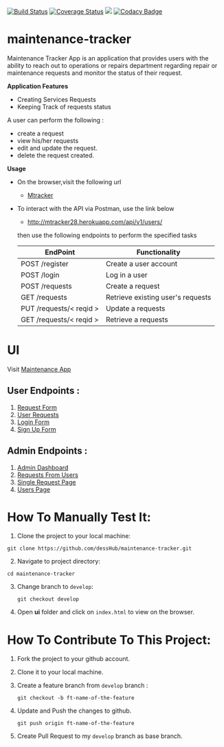 
[![Build Status](https://travis-ci.org/dessHub/maintenance-tracker.svg?branch=api)](https://travis-ci.org/dessHub/maintenance-tracker) [![Coverage Status](https://coveralls.io/repos/github/dessHub/maintenance-tracker/badge.svg?branch=develop)](https://coveralls.io/github/dessHub/maintenance-tracker?branch=develop) <a href="https://codeclimate.com/github/dessHub/maintenance-tracker/maintainability"><img src="https://api.codeclimate.com/v1/badges/82045ce49fe33c89b431/maintainability" /></a> [![Codacy Badge](https://api.codacy.com/project/badge/Grade/196440f843684fb5b333c49774ff0d0f)](https://www.codacy.com/app/dessHub/maintenance-tracker?utm_source=github.com&amp;utm_medium=referral&amp;utm_content=dessHub/maintenance-tracker&amp;utm_campaign=Badge_Grade)

# maintenance-tracker

Maintenance Tracker App is an application that provides users with the ability to reach out to operations or repairs department regarding repair or maintenance requests and monitor the status of their request.


**Application Features**

* Creating Services Requests
* Keeping Track of requests status 


A user can perform the following :

* create a request
* view his/her requests
* edit and update the request. 
* delete the request created.

**Usage**

* On the browser,visit the following url
    
     * [Mtracker](http://mtracker28.herokuapp.com/api/v1/users/)
    
* To interact with the API via Postman, use the link below
    
    * http://mtracker28.herokuapp.com/api/v1/users/

    then use the following endpoints to perform the specified tasks
    
    EndPoint                            | Functionality
    ------------------------            | ----------------------
    POST /register                      | Create a user account
    POST /login                         | Log in a user
    POST /requests                      | Create a request
    GET /requests                       | Retrieve existing user's requests
    PUT /requests/< reqid >             | Update a requests 
    GET  /requests/< reqid >            | Retrieve a requests


# UI

 Visit [Maintenance App](https://desshub.github.io/maintenance-tracker/ui/index.html)
 
## User Endpoints :
   1. [Request Form](https://desshub.github.io/maintenance-tracker/ui/templates/user/request-form.html)
   2. [User Requests](https://desshub.github.io/maintenance-tracker/ui/templates/user/my-requests.html)
   3. [Login Form](https://desshub.github.io/maintenance-tracker/ui/templates/auth/login.html)
   4. [Sign Up Form](https://desshub.github.io/maintenance-tracker/ui/templates/auth/signup.html)
 
## Admin Endpoints :
   1. [Admin Dashboard](https://desshub.github.io/maintenance-tracker/ui/templates/admin/dashboard.html)
   2. [Requests From Users](https://desshub.github.io/maintenance-tracker/ui/templates/admin/requests.html)
   3. [Single Request Page](https://desshub.github.io/maintenance-tracker/ui/templates/admin/request.html)
   4. [Users Page](https://desshub.github.io/maintenance-tracker/ui/templates/admin/users.html)

# How To Manually Test It:

  1. Clone the project to your local machine:
  
   `git clone https://github.com/dessHub/maintenance-tracker.git`
   
  2. Navigate to project directory:
   
   `cd maintenance-tracker`
    
  3. Change branch to `develop`:
  
     `git checkout develop`
     
  4. Open **ui** folder and click on `index.html` to view on the browser.
  
 # How To Contribute To This Project:
 
  1. Fork the project to your github account.
  2. Clone it to your local machine.
  3. Create a feature branch from `develop` branch :
  
     `git checkout -b ft-name-of-the-feature`
     
  4. Update and Push the changes to github.
   
     `git push origin ft-name-of-the-feature`
    
  5. Create Pull Request to my `develop` branch as base branch.
  
  
